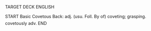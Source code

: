 TARGET DECK
ENGLISH

START
Basic
Covetous
Back: adj. (usu. Foll. By of) coveting; grasping.  covetously adv.
END
